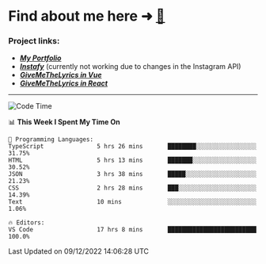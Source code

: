 # Find about me here ➜ [🧑](https://pauabella.dev)

### Project links:
- ***[My Portfolio](https://pauabella.dev)***
- ***[Instafy](https://instafy.me)*** (currently not working due to changes in the Instagram API)
- ***[GiveMeTheLyrics in Vue](https://lyrics.pauabella.dev)***
- ***[GiveMeTheLyrics in React](https://pauabella.dev/GiveMeTheLyrics)***

---
<!--START_SECTION:waka-->
![Code Time](http://img.shields.io/badge/Code%20Time-1%2C721%20hrs%203%20mins-blue)

📊 **This Week I Spent My Time On** 

```text
💬 Programming Languages: 
TypeScript               5 hrs 26 mins       ████████░░░░░░░░░░░░░░░░░   31.75% 
HTML                     5 hrs 13 mins       ███████░░░░░░░░░░░░░░░░░░   30.52% 
JSON                     3 hrs 38 mins       █████░░░░░░░░░░░░░░░░░░░░   21.23% 
CSS                      2 hrs 28 mins       ███░░░░░░░░░░░░░░░░░░░░░░   14.39% 
Text                     10 mins             ░░░░░░░░░░░░░░░░░░░░░░░░░   1.06%

🔥 Editors: 
VS Code                  17 hrs 8 mins       █████████████████████████   100.0%

```


 Last Updated on 09/12/2022 14:06:28 UTC
<!--END_SECTION:waka-->
